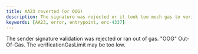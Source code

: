 ```yaml
---
title: AA23 reverted (or OOG)
description: The signature was rejected or it took too much gas to verify.
keywords: [AA23, error, entrypoint, erc-4337]
---
```


The sender signature validation was rejected or ran out of gas. "OOG" Out-Of-Gas. The verificationGasLimit may be too low.